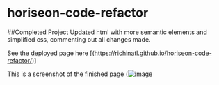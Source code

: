 # horiseon-code-refactor

##Completed Project
Updated html with more semantic elements and simplified css, commenting out all changes made.


See the deployed page here [(https://richinatl.github.io/horiseon-code-refactor/)]


This is a screenshot of the finished page (![image](https://user-images.githubusercontent.com/95508564/148127818-bacfc8a5-06f1-4ae7-9efc-fb1d08f14b8f.png)
